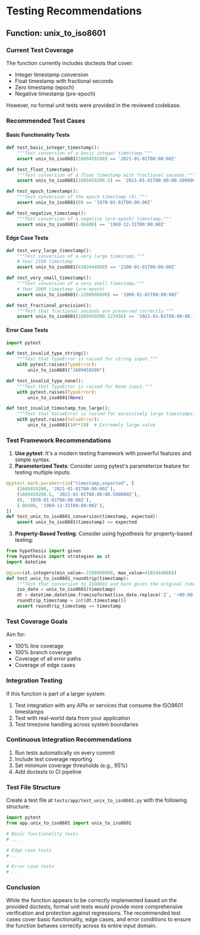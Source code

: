 # Testing Recommendations

## Function: unix_to_iso8601

### Current Test Coverage

The function currently includes doctests that cover:
- Integer timestamp conversion
- Float timestamp with fractional seconds
- Zero timestamp (epoch)
- Negative timestamp (pre-epoch)

However, no formal unit tests were provided in the reviewed codebase.

### Recommended Test Cases

#### Basic Functionality Tests

```python
def test_basic_integer_timestamp():
    """Test conversion of a basic integer timestamp."""
    assert unix_to_iso8601(1609459200) == '2021-01-01T00:00:00Z'

def test_float_timestamp():
    """Test conversion of a float timestamp with fractional seconds."""
    assert unix_to_iso8601(1609459200.5) == '2021-01-01T00:00:00.500000Z'

def test_epoch_timestamp():
    """Test conversion of the epoch timestamp (0)."""
    assert unix_to_iso8601(0) == '1970-01-01T00:00:00Z'

def test_negative_timestamp():
    """Test conversion of a negative (pre-epoch) timestamp."""
    assert unix_to_iso8601(-86400) == '1969-12-31T00:00:00Z'
```

#### Edge Case Tests

```python
def test_very_large_timestamp():
    """Test conversion of a very large timestamp."""
    # Year 2100 timestamp
    assert unix_to_iso8601(4102444800) == '2100-01-01T00:00:00Z'

def test_very_small_timestamp():
    """Test conversion of a very small timestamp."""
    # Year 1900 timestamp (pre-epoch)
    assert unix_to_iso8601(-2208988800) == '1900-01-01T00:00:00Z'

def test_fractional_precision():
    """Test that fractional seconds are preserved correctly."""
    assert unix_to_iso8601(1609459200.123456) == '2021-01-01T00:00:00.123456Z'
```

#### Error Case Tests

```python
import pytest

def test_invalid_type_string():
    """Test that TypeError is raised for string input."""
    with pytest.raises(TypeError):
        unix_to_iso8601("1609459200")

def test_invalid_type_none():
    """Test that TypeError is raised for None input."""
    with pytest.raises(TypeError):
        unix_to_iso8601(None)

def test_invalid_timestamp_too_large():
    """Test that ValueError is raised for excessively large timestamps."""
    with pytest.raises(ValueError):
        unix_to_iso8601(10**20)  # Extremely large value
```

### Test Framework Recommendations

1. **Use pytest**: It's a modern testing framework with powerful features and simple syntax.
2. **Parameterized Tests**: Consider using pytest's parameterize feature for testing multiple inputs:

```python
@pytest.mark.parametrize("timestamp,expected", [
    (1609459200, '2021-01-01T00:00:00Z'),
    (1609459200.5, '2021-01-01T00:00:00.500000Z'),
    (0, '1970-01-01T00:00:00Z'),
    (-86400, '1969-12-31T00:00:00Z'),
])
def test_unix_to_iso8601_conversion(timestamp, expected):
    assert unix_to_iso8601(timestamp) == expected
```

3. **Property-Based Testing**: Consider using hypothesis for property-based testing:

```python
from hypothesis import given
from hypothesis import strategies as st
import datetime

@given(st.integers(min_value=-2208988800, max_value=4102444800))
def test_unix_to_iso8601_roundtrip(timestamp):
    """Test that conversion to ISO8601 and back gives the original timestamp."""
    iso_date = unix_to_iso8601(timestamp)
    dt = datetime.datetime.fromisoformat(iso_date.replace('Z', '+00:00'))
    roundtrip_timestamp = int(dt.timestamp())
    assert roundtrip_timestamp == timestamp
```

### Test Coverage Goals

Aim for:
- 100% line coverage
- 100% branch coverage
- Coverage of all error paths
- Coverage of edge cases

### Integration Testing

If this function is part of a larger system:

1. Test integration with any APIs or services that consume the ISO8601 timestamps
2. Test with real-world data from your application
3. Test timezone handling across system boundaries

### Continuous Integration Recommendations

1. Run tests automatically on every commit
2. Include test coverage reporting
3. Set minimum coverage thresholds (e.g., 95%)
4. Add doctests to CI pipeline

### Test File Structure

Create a test file at `tests/app/test_unix_to_iso8601.py` with the following structure:

```python
import pytest
from app.unix_to_iso8601 import unix_to_iso8601

# Basic functionality tests
# ...

# Edge case tests
# ...

# Error case tests
# ...
```

### Conclusion

While the function appears to be correctly implemented based on the provided doctests, formal unit tests would provide more comprehensive verification and protection against regressions. The recommended test cases cover basic functionality, edge cases, and error conditions to ensure the function behaves correctly across its entire input domain.
